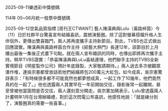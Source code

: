 
2025-09-11樂透彩中獎號碼

                                
114年 05~06月統一發票中獎號碼
                             
2025-09-12空氣品質指標
                              [周刊王CTWANT] 藝人陳漢典與Lulu（黃路梓茵）今（11）日於社群平台驚喜宣布結婚喜訊，震撼演藝圈。除了這對螢幕搭檔升格人生伴侶外，更傳出雙喜臨門，兩人將再度攜手主持新節目。對此，TVBS也正式做出回應證實。陳漢典與黃路梓茵合作主持《綜藝大熱門》長達12年，該節目於上月播出最後一集後正式畫下句點。就在兩人宣布婚訊的同時，也傳出即將再次攜手主持。稍早TVBS證實：「恭喜陳漢典與LuLu喜結連理，他們聯手主持的TVBS全新實境節目《明星製作公司》預計年底錄製，大家敬請期待。」兩人過去多次被觀眾湊作堆，連吳宗憲都曾放話若他們結婚將包200萬元大紅包，如今成真，吳宗憲驚訝表示：「有時候很多都不可能竟然也都夢想成真，一起工作了10幾年，他們竟然真的在一起了。」他也透露兩人其實早在一年前開始交往，錄影後常一起離開，甚至曾被他當面問是否交往，兩人還刻意分開走。吳宗憲加碼表示，Lulu曾透露兩人計畫明年1月在台灣辦婚禮，對於這次閃電公布喜訊，他感性地說：「就是緣分到了，演藝圈真的需要一些喜事。」